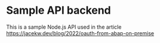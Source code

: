 # Sample API backend

This is a sample Node.js API used in the article <https://jacekw.dev/blog/2022/oauth-from-abap-on-premise>
